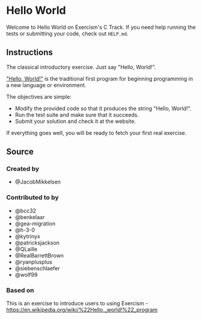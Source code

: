 # Hello World

Welcome to Hello World on Exercism's C Track.
If you need help running the tests or submitting your code, check out `HELP.md`.

## Instructions

The classical introductory exercise.
Just say "Hello, World!".

["Hello, World!"][hello-world] is the traditional first program for beginning programming in a new language or environment.

The objectives are simple:

- Modify the provided code so that it produces the string "Hello, World!".
- Run the test suite and make sure that it succeeds.
- Submit your solution and check it at the website.

If everything goes well, you will be ready to fetch your first real exercise.

[hello-world]: https://en.wikipedia.org/wiki/%22Hello,_world!%22_program

## Source

### Created by

- @JacobMikkelsen

### Contributed to by

- @bcc32
- @benkelaar
- @gea-migration
- @h-3-0
- @kytrinyx
- @patricksjackson
- @QLaille
- @RealBarrettBrown
- @ryanplusplus
- @siebenschlaefer
- @wolf99

### Based on

This is an exercise to introduce users to using Exercism - https://en.wikipedia.org/wiki/%22Hello,_world!%22_program